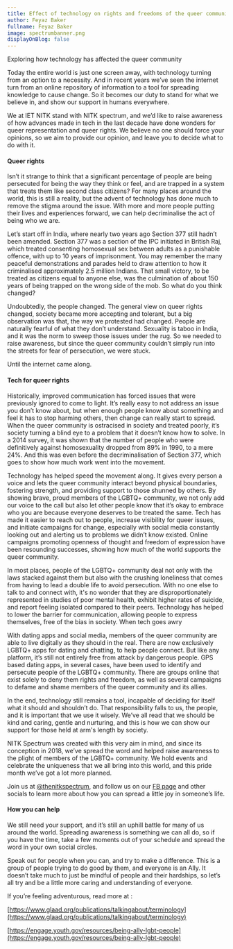 ```yaml
---
title: Effect of technology on rights and freedoms of the queer community
author: Feyaz Baker
fullname: Feyaz Baker 
image: spectrumbanner.png
displayOnBlog: false
---
```


Exploring how technology has affected the queer community

Today the entire world is just one screen away, with technology turning from an option to a necessity. And in recent years we’ve seen the internet turn from an online repository of information to a tool for spreading knowledge to cause change. So it becomes our duty to stand for what we believe in, and show our support in humans everywhere.

We at IET NITK stand with NITK spectrum, and we’d like to raise awareness of how advances made in tech in the last decade have done wonders for queer representation and queer rights. We believe no one should force your opinions, so we aim to provide our opinion, and leave you to decide what to do with it.

#### Queer rights

Isn’t it strange to think that a significant percentage of people are being persecuted for being the way they think or feel, and are trapped in a system that treats them like second class citizens? For many places around the world, this is still a reality, but the advent of technology has done much to remove the stigma around the issue. With more and more people putting their lives and experiences forward, we can help decriminalise the act of being who we are.

Let’s start off in India, where nearly two years ago Section 377 still hadn’t been amended. Section 377 was a section of the IPC initiated in British Raj, which treated consenting homosexual sex between adults as a punishable offence, with up to 10 years of imprisonment. You may remember the many peaceful demonstrations and parades held to draw attention to how it criminalised approximately 2.5 million Indians. That small victory, to be treated as citizens equal to anyone else, was the culmination of about 150 years of being trapped on the wrong side of the mob. So what do you think changed?

Undoubtedly, the people changed. The general view on queer rights changed, society became more accepting and tolerant, but a big observation was that, the way we protested had changed. People are naturally fearful of what they don’t understand. Sexuality is taboo in India, and it was the norm to sweep those issues under the rug. So we needed to raise awareness, but since the queer community couldn’t simply run into the streets for fear of persecution, we were stuck.

Until the internet came along.

#### Tech for queer rights

Historically, improved communication has forced issues that were previously ignored to come to light. It’s really easy to not address an issue you don’t know about, but when enough people know about something and feel it has to stop harming others, then change can really start to spread. When the queer community is ostracised in society and treated poorly, it’s society turning a blind eye to a problem that it doesn’t know how to solve. In a 2014 survey, it was shown that the number of people who were definitively against homosexuality dropped from 89% in 1990, to a mere 24%. And this was even before the decriminalisation of Section 377, which goes to show how much work went into the movement.

Technology has helped speed the movement along. It gives every person a voice and lets the queer community interact beyond physical boundaries, fostering strength, and providing support to those shunned by others. By showing brave, proud members of the LGBTQ+ community, we not only add our voice to the call but also let other people know that it’s okay to embrace who you are because everyone deserves to be treated the same. Tech has made it easier to reach out to people, increase visibility for queer issues, and initiate campaigns for change, especially with social media constantly looking out and alerting us to problems we didn’t know existed. Online campaigns promoting openness of thought and freedom of expression have been resounding successes, showing how much of the world supports the queer community.

In most places, people of the LGBTQ+ community deal not only with the laws stacked against them but also with the crushing loneliness that comes from having to lead a double life to avoid persecution. With no one else to talk to and connect with, it's no wonder that they are disproportionately represented in studies of poor mental health, exhibit higher rates of suicide, and report feeling isolated compared to their peers. Technology has helped to lower the barrier for communication, allowing people to express themselves, free of the bias in society.
When tech goes awry

With dating apps and social media, members of the queer community are able to live digitally as they should in the real. There are now exclusively LGBTQ+ apps for dating and chatting, to help people connect. But like any platform, it’s still not entirely free from attack by dangerous people. GPS based dating apps, in several cases, have been used to identify and persecute people of the LGBTQ+ community. There are groups online that exist solely to deny them rights and freedom, as well as several campaigns to defame and shame members of the queer community and its allies.

In the end, technology still remains a tool, incapable of deciding for itself what it should and shouldn’t do. That responsibility falls to us, the people, and it is important that we use it wisely. We’ve all read that we should be kind and caring, gentle and nurturing, and this is how we can show our support for those held at arm's length by society.

NITK Spectrum was created with this very aim in mind, and since its conception in 2018, we’ve spread the word and helped raise awareness to the plight of members of the LGBTQ+ community. We hold events and celebrate the uniqueness that we all bring into this world, and this pride month we’ve got a lot more planned.

Join us at [@thenitkspectrum](https://www.instagram.com/thenitkspectrum/), and follow us on our [FB page](https://www.facebook.com/thenitkspectrum/) and other socials to learn more about how you can spread a little joy in someone’s life.

#### How you can help

We still need your support, and it’s still an uphill battle for many of us around the world. Spreading awareness is something we can all do, so if you have the time, take a few moments out of your schedule and spread the word in your own social circles.

Speak out for people when you can, and try to make a difference. This is a group of people trying to do good by them, and everyone is an Ally. It doesn’t take much to just be mindful of people and their hardships, so let’s all try and be a little more caring and understanding of everyone.

If you’re feeling adventurous, read more at :

[https://www.glaad.org/publications/talkingabout/terminology](https://www.glaad.org/publications/talkingabout/terminology)

[https://engage.youth.gov/resources/being-ally-lgbt-people](https://engage.youth.gov/resources/being-ally-lgbt-people)
